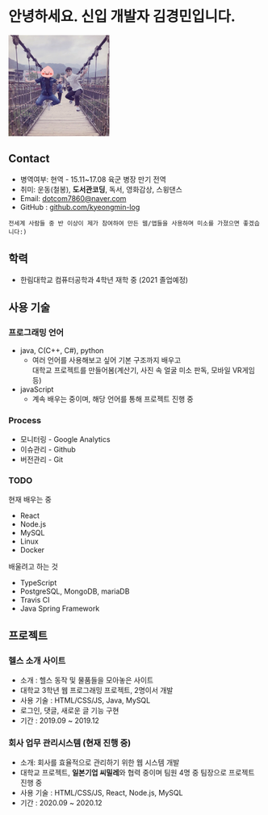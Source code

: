 # 안녕하세요. 신입 개발자 김경민입니다.

<img src='./images/profile.jpg' width="200" height="200" />

## Contact
- 병역여부: 현역 - 15.11~17.08 육군 병장 만기 전역
- 취미: 운동(철봉), **도서관코딩**, 독서, 영화감상, 스윙댄스
- Email: dotcom7860@naver.com
- GitHub : [github.com/kyeongmin-log](https://github.com/kyeongmin-log)
```
전세계 사람들 중 반 이상이 제가 참여하여 만든 웹/앱들을 사용하며 미소를 가졌으면 좋겠습니다:)
```

## 학력
- 한림대학교 컴퓨터공학과 4학년 재학 중 (2021 졸업예정)

## 사용 기술
### 프로그래밍 언어
* java, C(C++, C#), python  
  + 여러 언어를 사용해보고 싶어 기본 구조까지 배우고 <br/>대학교 프로젝트를 만들어봄(계산기, 사진 속 얼굴 미소 판독, 모바일 VR게임 등)
* javaScript
  + 계속 배우는 중이며, 해당 언어를 통해 프로젝트 진행 중

<!--### Frontend-->
<!--### Server-->
### Process
- 모니터링 - Google Analytics
- 이슈관리 - Github
- 버전관리 - Git

### TODO
현재 배우는 중
- React
- Node.js
- MySQL
- Linux
- Docker

배울려고 하는 것<br/>
- TypeScript
- PostgreSQL, MongoDB, mariaDB 
- Travis CI
- Java Spring Framework

## 프로젝트
### 헬스 소개 사이트
- 소개 : 헬스 동작 및 물품들을 모아놓은 사이트
- 대학교 3학년 웹 프로그래밍 프로젝트, 2명이서 개발
- 사용 기술 : HTML/CSS/JS, Java, MySQL
- 로그인, 댓글, 새로운 글 기능 구현
- 기간 : 2019.09 ~ 2019.12

### 회사 업무 관리시스템 (현재 진행 중) 
- 소개: 회사를 효율적으로 관리하기 위한 웹 시스템 개발
- 대학교 프로젝트, **일본기업 씨밀레**와 협력 중이며 팀원 4명 중 팀장으로 프로젝트 진행 중
- 사용 기술 : HTML/CSS/JS, React, Node.js, MySQL
- 기간 : 2020.09 ~ 2020.12
